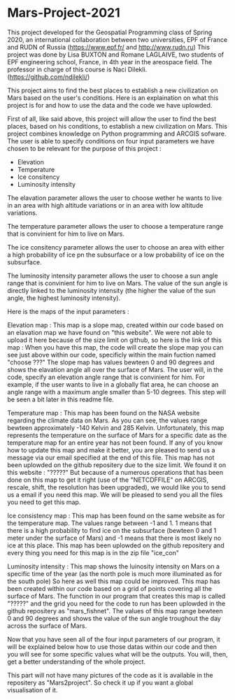 # Mars-Project-2021
This project developed for the Geospatial Programming class of Spring 2020, an international collaboration between two universities, EPF of France and RUDN of Russia
(https://www.epf.fr/ and http://www.rudn.ru)
This project was done by Lisa BUXTON and Romane LAGLAIVE, two students of EPF engineering  school, France, in 4th year in the areospace field. 
The professor in charge of this course is Naci Dilekli. (https://github.com/ndilekli/)



This project aims to find the best places to establish a new civilization on Mars based on the user's conditions.
Here is an explaination on what this project is for and how to use the data and the code we have uplowded. 

First of all, like said above, this project will allow the user to find the best places, based on his conditions, to establish a new civilization on Mars. This project 
combines knowledge on Python programming and ARCGIS sofware. 
The user is able to specify conditions on four input parameters we have chosen to be relevant for the purpose of this project : 
- Elevation 
- Temperature
- Ice consitency 
- Luminosity intensity 

The elavation parameter allows the user to choose wether he wants to live in an area with high altitude variations  or in an area with low altitude variations. 

The temperature parameter allows the user to choose a temperature range that is convinient for him to live on Mars. 

The ice consitency parameter allows the user to choose an area with either a high probability of ice pn the subsurface or a low probability of ice on the subsurface. 

The luminosity intensity parameter allows the user to choose a sun angle range that is convinient for him to live on Mars. The value of the sun angle is directly linked to
the luminosity intensity (the higher the value of the sun angle, the highest luminosity intensity).

Here is the maps of the input parameters : 

Elevation map : 
This map is a slope map, created within our code based on an elavation map we have found on "this website". We were not able to upload it here because of the size limit on github, so here is the link of this map : 
When you have this map, the code will create the slope map you can see just above within our code, specificly within the main fuction named "choose ???" 
The slope map has values bewteen 0 and 90 degrees and shows the elavation angle all over the surface of Mars. The user will, in the code, specify an elevation angle range that is convinient for him. For example, if the user wants to live in a globally flat area, he can choose an angle range with a maximum angle smaller than 5-10 degrees. This step will be seen a bit later in this readme file. 

Temperature map :
This map has been found on the NASA website regarding the climate data on Mars. As you can see, the values range bewteen approximately -140 Kelvin and 285 Kelvin. Unfortunately, this map represents the temperature on the surface of Mars for a specific date as the temperature map for an entire year has not been found. If any of you know how to update this map and make it better, you are pleased to send us a message via our email specified at the end of this file. This map has not been uplowded on the github repositery due to the size limit. We found it on this website : "?????" But because of a numerous operations that has been done on this map to get it right (use of the "NETCDFFILE" on ARCGIS, rescale, shift, the resolution has been upgraded), we would like you to send us a email if you need this map. We will be pleased to send you all the files you need to get this map.

Ice consistency map : 
This map has been found on the same website as for the temperature map. The values range between -1 and 1. 1 means that there is a high probability to find ice on the subsurface (bewteen 0 and 1 meter under the surface of Mars) and -1 means that there is most likely no ice at this place. This map has been uplowded on the github repositery and every thing you need for this map is in the zip file "ice_con"

Luminosity intensity :
This map shows the luinosity intensity on Mars on a specific time of the year (as the north pole is much more illuminated as for the south pole) So here as well this map could be improved. This map has been created within our code based on a grid of points covering all the surface of Mars. The function in our program that creates this map is called "?????" and the grid you need for the code to run has been uplowded in the github repositery as "mars_fishnet". The values of this map range bewteen 0 and 90 degrees and shows the value of the sun angle troughout the day across the surface of Mars. 


Now that you have seen all of the four input parameters of our program, it will be explained below how to use those datas within our code and then you will see for some specific values what will be the outputs. You will, then, get a better understanding of the whole project. 

This part will not have many pictures of the code as it is available in the repositery as "Mars2project". So check it up if you want a global visualisation of it.

